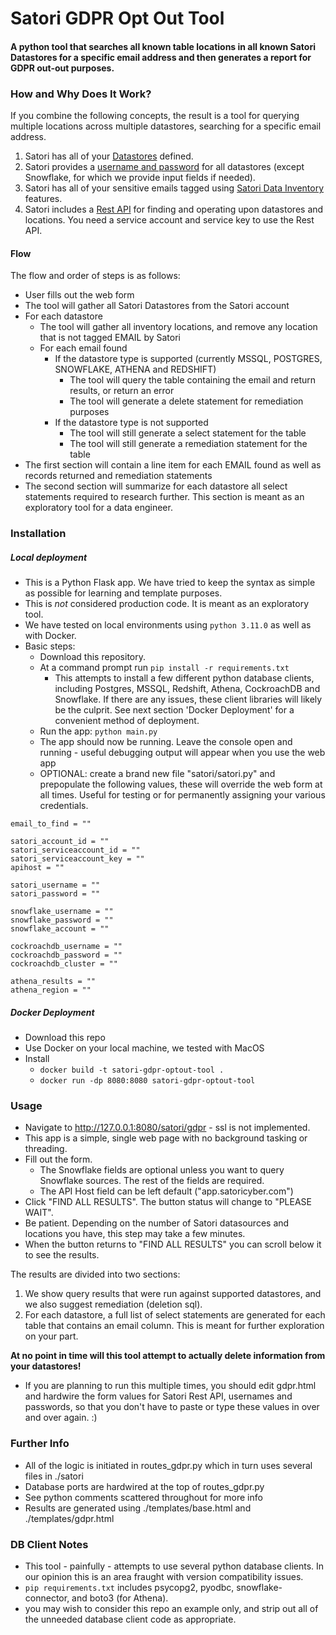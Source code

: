 # Satori GDPR Opt Out Tool
#### A python tool that searches all known table locations in all known Satori Datastores for a specific email address and then generates a report for GDPR out-out purposes.

### How and Why Does It Work?

If you combine the following concepts, the result is a tool for querying multiple locations across multiple datastores, searching for a specific email address.

1. Satori has all of your [Datastores](https://satoricyber.com/docs/datastores/data-stores-overview/) defined.
2. Satori provides a [username and password](https://satoricyber.com/docs/data%20portal/#data-store-temporary-credentials) for all datastores (except Snowflake, for which we provide input fields if needed).
3. Satori has all of your sensitive emails tagged using [Satori Data Inventory](https://satoricyber.com/docs/inventory/) features.
4. Satori includes a [Rest API](https://app.satoricyber.com/docs/api) for finding and operating upon datastores and locations. You need a service account and service key to use the Rest API.

#### Flow

The flow and order of steps is as follows:

- User fills out the web form
- The tool will gather all Satori Datastores from the Satori account
- For each datastore
	- The tool will gather all inventory locations, and remove any location that is not tagged EMAIL by Satori
	- For each email found
		- If the datastore type is supported (currently MSSQL, POSTGRES, SNOWFLAKE, ATHENA and REDSHIFT)
			- The tool will query the table containing the email and return results, or return an error
			- The tool will generate a delete statement for remediation purposes
		- If the datastore type is not supported
			- The tool will still generate a select statement for the table
			- The tool will still generate a remediation statement for the table
- The first section will contain a line item for each EMAIL found as well as records returned and remediation statements
- The second section will summarize for each datastore all select statements required to research further. This section is meant as an exploratory tool for a data engineer.

### Installation

##### Local deployment

- This is a Python Flask app. We have tried to keep the syntax as simple as possible for learning and template purposes.
- This is _not_ considered production code. It is meant as an exploratory tool.
- We have tested on local environments using ```python 3.11.0``` as well as with Docker.
- Basic steps:
	- Download this repository.
	- At a command prompt run ```pip install -r requirements.txt```
		- This attempts to install a few different python database clients, including Postgres, MSSQL, Redshift, Athena, CockroachDB and Snowflake. If there are any issues, these client libraries will likely be the culprit. See next section 'Docker Deployment' for a convenient method of deployment.
	- Run the app: ```python main.py```
	- The app should now be running. Leave the console open and running - useful debugging output will appear when you use the web app
	- OPTIONAL: create a brand new file "satori/satori.py" and prepopulate the following values, these will override the web form at all times. Useful for testing or for permanently assigning your various credentials.

```
email_to_find = ""

satori_account_id = ""
satori_serviceaccount_id = ""
satori_serviceaccount_key = ""
apihost = ""

satori_username = ""
satori_password = ""

snowflake_username = ""
snowflake_password = ""
snowflake_account = ""

cockroachdb_username = ""
cockroachdb_password = ""
cockroachdb_cluster = ""

athena_results = ""
athena_region = ""
```

##### Docker Deployment

- Download this repo
- Use Docker on your local machine, we tested with MacOS
- Install
	- ```docker build -t satori-gdpr-optout-tool .```
	- ```docker run -dp 8080:8080 satori-gdpr-optout-tool```





### Usage

- Navigate to http://127.0.0.1:8080/satori/gdpr - ssl is not implemented.
- This app is a simple, single web page with no background tasking or threading.
- Fill out the form. 
	- The Snowflake fields are optional unless you want to query Snowflake sources. The rest of the fields are required. 
	- The API Host field can be left default ("app.satoricyber.com")
- Click "FIND ALL RESULTS". The button status will change to "PLEASE WAIT".
- Be patient. Depending on the number of Satori datasources and locations you have, this step may take a few minutes.
- When the button returns to "FIND ALL RESULTS" you can scroll below it to see the results.

The results are divided into two sections:

1. We show query results that were run against supported datastores, and we also suggest remediation (deletion sql).
2. For each datastore, a full list of select statements are generated for each table that contains an email column. This is meant for further exploration on your part.

**At no point in time will this tool attempt to actually delete information from your datastores!**

- If you are planning to run this multiple times, you should edit gdpr.html and hardwire the form values for Satori Rest API, usernames and passwords, so that you don't have to paste or type these values in over and over again. :)

### Further Info

- All of the logic is initiated in routes_gdpr.py which in turn uses several files in ./satori
- Database ports are hardwired at the top of routes_gdpr.py
- See python comments scattered throughout for more info
- Results are generated using ./templates/base.html and ./templates/gdpr.html

### DB Client Notes

- This tool - painfully - attempts to use several python database clients. In our opinion this is an area fraught with version compatibility issues.
- ```pip requirements.txt``` includes psycopg2, pyodbc, snowflake-connector, and boto3 (for Athena).
- you may wish to consider this repo an example only, and strip out all of the unneeded database client code as appropriate.

